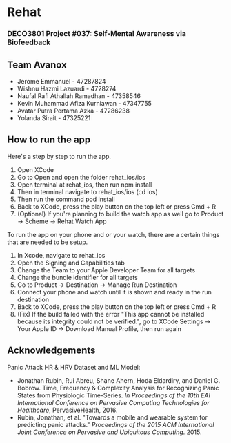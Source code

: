 # Rehat

### DECO3801 Project #037: Self-Mental Awareness via Biofeedback

## Team Avanox
- Jerome Emmanuel - 47287824
- Wishnu Hazmi Lazuardi - 4728274
- Naufal Rafi Athallah Ramadhan - 47358546
- Kevin Muhammad Afiza Kurniawan - 47347755
- Avatar Putra Pertama Azka - 47286238
- Yolanda Sirait - 47325221

## How to run the app
Here's a step by step to run the app.
1. Open XCode
2. Go to Open and open the folder rehat_ios/ios
3. Open terminal at rehat_ios, then run npm install
4. Then in terminal navigate to rehat_ios/ios (cd ios)
5. Then run the command pod install
6. Back to XCode, press the play button on the top left or press Cmd + R
7. (Optional) If you're planning to build the watch app as well go to Product -> Scheme -> Rehat Watch App

To run the app on your phone and or your watch, there are a certain things that are needed to be setup.
1. In Xcode, navigate to rehat_ios
2. Open the Signing and Capabilities tab
3. Change the Team to your Apple Developer Team for all targets
4. Change the bundle identifier for all targets
5. Go to Product -> Destination -> Manage Run Destination
6. Connect your phone and watch until it is shown and ready in the run destination
7. Back to XCode, press the play button on the top left or press Cmd + R
8. (Fix) If the build failed with the error "This app cannot be installed because its integrity could not be verified.", go to XCode Settings -> Your Apple ID -> Download Manual Profile, then run again

## Acknowledgements
Panic Attack HR & HRV Dataset and ML Model:
- Jonathan Rubin, Rui Abreu, Shane Ahern, Hoda Eldardiry, and Daniel G. Bobrow. Time, Frequency & Complexity Analysis for Recognizing Panic States from Physiologic Time-Series. *In Proceedings of the 10th EAI International Conference on Pervasive Computing Technologies for Healthcare*, PervasiveHealth, 2016.
- Rubin, Jonathan, et al. "Towards a mobile and wearable system for predicting panic attacks." *Proceedings of the 2015 ACM International Joint Conference on Pervasive and Ubiquitous Computing*. 2015.
